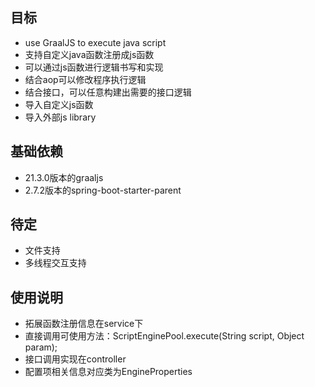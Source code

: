 ## 目标
* use GraalJS to execute java script<br/>
* 支持自定义java函数注册成js函数<br/>
* 可以通过js函数进行逻辑书写和实现<br/>
* 结合aop可以修改程序执行逻辑<br/>
* 结合接口，可以任意构建出需要的接口逻辑<br/>
* 导入自定义js函数<br/>
* 导入外部js library<br/>
## 基础依赖
* 21.3.0版本的graaljs<br/>
* 2.7.2版本的spring-boot-starter-parent<br/>
## 待定
* 文件支持<br/>
* 多线程交互支持<br/>
## 使用说明
* 拓展函数注册信息在service下
* 直接调用可使用方法：ScriptEnginePool.execute(String script, Object param);
* 接口调用实现在controller
* 配置项相关信息对应类为EngineProperties
